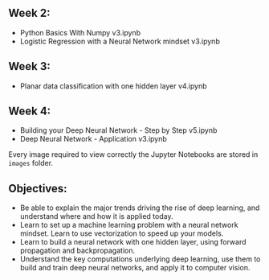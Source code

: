 ## Week 2:
- Python Basics With Numpy v3.ipynb
- Logistic Regression with a Neural Network mindset v3.ipynb

## Week 3:
- Planar data classification with one hidden layer v4.ipynb

## Week 4:
- Building your Deep Neural Network - Step by Step v5.ipynb
- Deep Neural Network - Application v3.ipynb

Every image required to view correctly the Jupyter Notebooks are stored in `images` folder.

## Objectives:
- Be able to explain the major trends driving the rise of deep learning, and understand where and how it is applied today.
- Learn to set up a machine learning problem with a neural network mindset. Learn to use vectorization to speed up your models.
- Learn to build a neural network with one hidden layer, using forward propagation and backpropagation.
- Understand the key computations underlying deep learning, use them to build and train deep neural networks, and apply it to computer vision.
